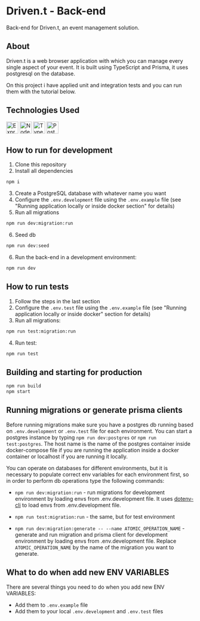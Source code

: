 # Driven.t - Back-end

Back-end for Driven.t, an event management solution.

## About

Driven.t is a web browser application with which you can manage every single aspect of your event.
It is built using TypeScript and Prisma, it uses postgresql on the database.

On this project i have applied unit and integration tests and you can run them with the tutorial below.

## Technologies Used

<img src="https://expressjs.com/images/express-facebook-share.png" alt="Express Logo" width="32" height="32">
<img src="https://nodejs.org/static/images/logo.svg" alt="Node.js Logo" width="32" height="32">
<img src="https://upload.wikimedia.org/wikipedia/commons/thumb/4/4c/Typescript_logo_2020.svg/32px-Typescript_logo_2020.svg.png" alt="TypeScript Logo" width="32" height="32">
<img src="https://www.postgresql.org/media/img/about/press/elephant.png" alt="PostgreSQL Logo" width="32" height="32">

## How to run for development

1. Clone this repository
2. Install all dependencies

```bash
npm i
```

3. Create a PostgreSQL database with whatever name you want
4. Configure the `.env.development` file using the `.env.example` file (see "Running application locally or inside docker section" for details)
5. Run all migrations

```bash
npm run dev:migration:run
```

6. Seed db

```bash
npm run dev:seed
```

6. Run the back-end in a development environment:

```bash
npm run dev
```

## How to run tests

1. Follow the steps in the last section
2. Configure the `.env.test` file using the `.env.example` file (see "Running application locally or inside docker" section for details)
3. Run all migrations:

```bash
npm run test:migration:run
```

4. Run test:

```bash
npm run test
```

## Building and starting for production

```bash
npm run build
npm start
```

## Running migrations or generate prisma clients

Before running migrations make sure you have a postgres db running based on `.env.development` or `.env.test` file for each environment. You can start a postgres instance by typing `npm run dev:postgres` or `npm run test:postgres`. The host name is the name of the postgres container inside docker-compose file if you are running the application inside a docker container or localhost if you are running it locally.

You can operate on databases for different environments, but it is necessary to populate correct env variables for each environment first, so in order to perform db operations type the following commands:

- `npm run dev:migration:run` - run migrations for development environment by loading envs from .env.development file. It uses [dotenv-cli](https://github.com/entropitor/dotenv-cli#readme) to load envs from .env.development file.
- `npm run test:migration:run` - the same, but for test environment

- `npm run dev:migration:generate -- --name ATOMIC_OPERATION_NAME` - generate and run migration and prisma client for development environment by loading envs from .env.development file. Replace `ATOMIC_OPERATION_NAME` by the name of the migration you want to generate.

## What to do when add new ENV VARIABLES

There are several things you need to do when you add new ENV VARIABLES:
- Add them to `.env.example` file
- Add them to your local `.env.development` and `.env.test` files
